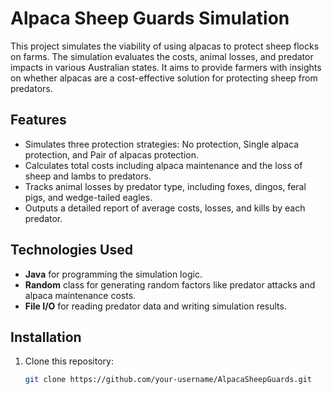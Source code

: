 # Alpaca Sheep Guards Simulation

This project simulates the viability of using alpacas to protect sheep flocks on farms. The simulation evaluates the costs, animal losses, and predator impacts in various Australian states. It aims to provide farmers with insights on whether alpacas are a cost-effective solution for protecting sheep from predators.

## Features
- Simulates three protection strategies: No protection, Single alpaca protection, and Pair of alpacas protection.
- Calculates total costs including alpaca maintenance and the loss of sheep and lambs to predators.
- Tracks animal losses by predator type, including foxes, dingos, feral pigs, and wedge-tailed eagles.
- Outputs a detailed report of average costs, losses, and kills by each predator.

## Technologies Used
- **Java** for programming the simulation logic.
- **Random** class for generating random factors like predator attacks and alpaca maintenance costs.
- **File I/O** for reading predator data and writing simulation results.

## Installation
1. Clone this repository:
   ```bash
   git clone https://github.com/your-username/AlpacaSheepGuards.git
